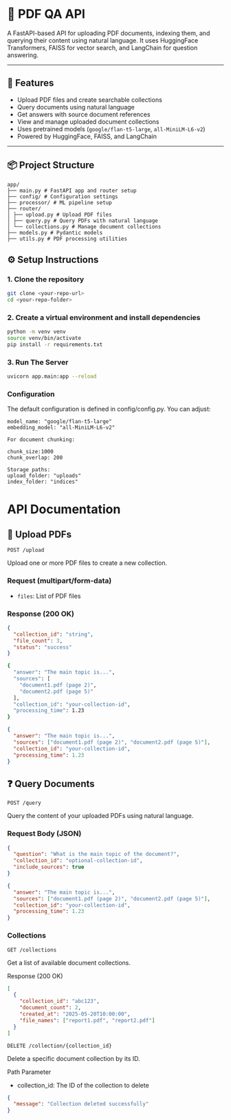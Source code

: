 # 📄 PDF QA API

A FastAPI-based API for uploading PDF documents, indexing them, and querying their content using natural language. It uses HuggingFace Transformers, FAISS for vector search, and LangChain for question answering.

---

## 🚀 Features

- Upload PDF files and create searchable collections
- Query documents using natural language
- Get answers with source document references
- View and manage uploaded document collections
- Uses pretrained models (`google/flan-t5-large`, `all-MiniLM-L6-v2`)
- Powered by HuggingFace, FAISS, and LangChain

---

## 📦 Project Structure

```
app/
├── main.py # FastAPI app and router setup
├── config/ # Configuration settings
├── processor/ # ML pipeline setup
├── router/
│ ├── upload.py # Upload PDF files
│ ├── query.py # Query PDFs with natural language
│ └── collections.py # Manage document collections
├── models.py # Pydantic models
├── utils.py # PDF processing utilities
```

## ⚙️ Setup Instructions

### 1. Clone the repository

```bash
git clone <your-repo-url>
cd <your-repo-folder>
```

### 2. Create a virtual environment and install dependencies

```bash
python -m venv venv
source venv/bin/activate
pip install -r requirements.txt
```

### 3. Run The Server

```bash
uvicorn app.main:app --reload
```

### Configuration

The default configuration is defined in config/config.py.
You can adjust:

    model_name: "google/flan-t5-large"
    embedding_model: "all-MiniLM-L6-v2"

    For document chunking:

    chunk_size:1000
    chunk_overlap: 200

    Storage paths:
    upload_folder: "uploads"
    index_folder: "indices"

# API Documentation

## 🔼 Upload PDFs

`POST /upload`

Upload one or more PDF files to create a new collection.

### Request (multipart/form-data)

- `files`: List of PDF files

### Response (200 OK)

```json
{
  "collection_id": "string",
  "file_count": 3,
  "status": "success"
}
```

```bash
{
  "answer": "The main topic is...",
  "sources": [
    "document1.pdf (page 2)",
    "document2.pdf (page 5)"
  ],
  "collection_id": "your-collection-id",
  "processing_time": 1.23
}
```

```json
{
  "answer": "The main topic is...",
  "sources": ["document1.pdf (page 2)", "document2.pdf (page 5)"],
  "collection_id": "your-collection-id",
  "processing_time": 1.23
}
```

## ❓ Query Documents

`POST /query`

Query the content of your uploaded PDFs using natural language.

### Request Body (JSON)

```json
{
  "question": "What is the main topic of the document?",
  "collection_id": "optional-collection-id",
  "include_sources": true
}
```

```json
{
  "answer": "The main topic is...",
  "sources": ["document1.pdf (page 2)", "document2.pdf (page 5)"],
  "collection_id": "your-collection-id",
  "processing_time": 1.23
}
```

### Collections

`GET /collections`

Get a list of available document collections.

Response (200 OK)

```json
[
  {
    "collection_id": "abc123",
    "document_count": 2,
    "created_at": "2025-05-20T10:00:00",
    "file_names": ["report1.pdf", "report2.pdf"]
  }
]
```

`DELETE /collection/{collection_id}`

Delete a specific document collection by its ID.

Path Parameter

- collection_id: The ID of the collection to delete

```json
{
  "message": "Collection deleted successfully"
}
```
